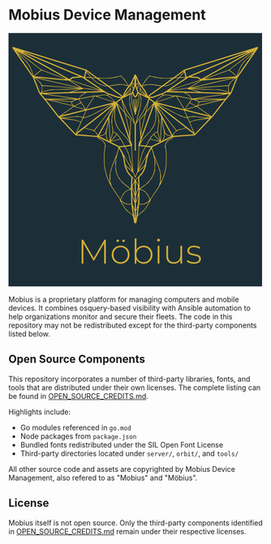 # Mobius Device Management

![Mobius logo](Mobius-Logo-Text_1.png)

Mobius is a proprietary platform for managing computers and mobile devices. It combines osquery-based visibility with Ansible automation to help organizations monitor and secure their fleets. The code in this repository may not be redistributed except for the third-party components listed below.

## Open Source Components

This repository incorporates a number of third-party libraries, fonts, and tools that are distributed under their own licenses. The complete listing can be found in [OPEN_SOURCE_CREDITS.md](OPEN_SOURCE_CREDITS.md).

Highlights include:

- Go modules referenced in `go.mod`
- Node packages from `package.json`
- Bundled fonts redistributed under the SIL Open Font License
- Third-party directories located under `server/`, `orbit/`, and `tools/`

All other source code and assets are copyrighted by Mobius Device Management, also refered to as "Mobius" and "Möbius".

## License

Mobius itself is not open source. Only the third-party components identified in [OPEN_SOURCE_CREDITS.md](OPEN_SOURCE_CREDITS.md) remain under their respective licenses.
